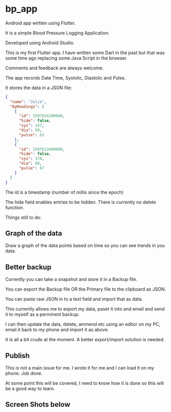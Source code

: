 # bp_app

Android app wirtten using Flutter.

It is a simple Blood Pressure Logging Application.

Developed using Android Studio.

This is my first Flutter app. I have written some Dart in the past but that was some time ago replacing some Java Script in the browser.

Comments and feedback are always welcome.

The app records Date Time, Systolic, Diastolic and Pulse.

It stores the data in a JSON file:

``` JSON
{
  "name": "Julie",
  "bpReadings": [
    {
      "id": 1597654200000,
      "hide": false,
      "sys": 147,
      "dia": 89,
      "pulse": 63
    },
    {
      "id": 1597613400000,
      "hide": false,
      "sys": 178,
      "dia": 88,
      "pulse": 67
    }
  ]
}
```

The id is a timestamp (number of millis since the epoch)

The hide field enables entries to be hidden. There is currently no delete function.

Things still to do:

## Graph of the data

Draw a graph of the data points based on time so you can see trends in you data.

## Better backup

Currently you can take a snapshot and store it in a Backup file.

You can export the Backup file OR the Primary file to the clipboard as JSON.

You can paste raw JSON in to a text field and import that as data.

This currently allows me to export my data, paset it into and email and send it to myself as a perminent backup.

I can then update the data, delete, ammend etc using an editor on my PC, email it back to my phone and import it as above.

It is all a bit crude at the moment. A better export/import solution is  needed.

## Publish

This is not a main issue for me. I wrote it for me and I can load it on my phone. Job done.

At some point this will be covered, I need to know how it is done so this will be a good way to learn.

## Screen Shots below

